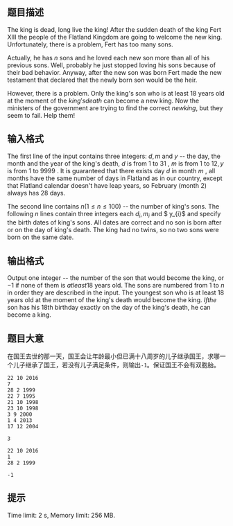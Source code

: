 ## 题目描述


The king is dead, long live the king! After the sudden death of the king Fert XIII the people of the Flatland Kingdom are going to welcome the new king. Unfortunately, there is a problem, Fert has too many sons.

Actually, he has $n$ sons and he loved each new son more than all of his previous sons. Well, probably he just stopped loving his sons because of their bad behavior. Anyway, after the new son was born Fert made the new testament that declared that the newly born son would be the heir.

However, there is a problem. Only the king's son who is at least $18$ years old at the moment of the $king's death$ can become a new king. Now the ministers of the government are trying to find the correct $new king,$ but they seem to fail. Help them!



## 输入格式


The first line of the input contains three integers: $d , m$ and $y$ -- the day, the month and the year of the king's death, $d$ is from $1$ to $31$ , $m$ is from $1$ to $12 , y$ is from $1$ to $9999$ . It is guaranteed that there exists day $d$ in month $m$ , all months have the same number of days in Flatland as in our country, except that Flatland calendar doesn't have leap years, so February (month $2$) always has $28$ days.

The second line contains $n (1 \le n \le 100)$ -- the number of king's sons. The following $n$ lines contain three integers each $d_{i}, m_{i}$ and $ y_{i}$ and specify the birth dates of king's sons. All dates are correct and no son is born after or on the day of king's death. The king had no twins, so no two sons were born on the same date.



## 输出格式


Output one integer -- the number of the son that would become the king, or $−1$ if none of them is $at least 18$ years old. The sons are numbered from $1$ to $n$ in order they are described in the input. The youngest son who is at least $18$ years old at the moment of the king's death would become the king. $If the$ son has his 18th birthday exactly on the day of the king's death, he can become a king.



## 题目大意
在国王去世的那一天，国王会让年龄最小但已满十八周岁的儿子继承国王，求哪一个儿子继承了国王，若没有儿子满足条件，则输出`-1`。保证国王不会有双胞胎。

```input1
22 10 2016
7
28 2 1999
22 7 1995
21 10 1998
23 10 1998
3 9 2000
1 4 2013
17 12 2004

```

```output1
3

```

```input2
22 10 2016
1
28 2 1999

```

```output2
-1

```

## 提示
Time limit: 2 s, Memory limit: 256 MB. 



